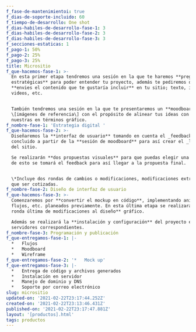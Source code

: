 ```yaml
---
f_fase-de-mantenimientoi: true
f_dias-de-soporte-incluido: 60
f_tiempo-de-desarrollo: One shot
f_dias-habiles-de-desarrollo-fase-1: 3
f_dias-habiles-de-desarrollo-fase-2: 3
f_dias-habiles-de-desarrollo-fase-3: 3
f_secciones-estaticas: 1
f_pago-1: 50%
f_pago-2: 25%
f_pago-3: 25%
title: Micrositio
f_que-hacemos-fase-1: >-
  En esta primer etapa tendremos una sesión en la que te haremos **preguntas
  estratégicas** para poder entender tu proyecto, además te pediremos que nos
  **envies el contenido que te gustaría incluir** en tu sitio; texto, imágenes,
  videos, etc.


  También tendremos una sesión en la que te presentaremos un **moodboard**
  \[imágenes de referencia\] con el propósito de alinear tus ideas con las
  nuestras en términos gráfico.
f_nombre-fase-1: 'Estrategia digital '
f_que-hacemos-fase-2: >-
  Diseñaremos la **interfaz de usuario** tomando en cuenta el _feedback_
  concluido a partir de la **sesión de moodboard** para así crear el _look&feel_
  del sitio.  

  Se realizarán **dos propuestas visuales** para que puedas elegir una de ella,
  de esto se tomará el feedback para así llegar a la propuesta final.


  \*Incluye dos rondas de cambios o modificaciones, modificaciones extra tendrán
  que ser cotizadas.
f_nombre-fase-2: Diseño de interfaz de usuario
f_que-hacemos-fase-3: >-
  Comenzaremos por **convertir el mockup en código**, implementando animaciones,
  flujos, etc. planeados previamente. En esta última etapa se realizará **un
  ronda última de modificaciones al diseño** gráfico.  

  Además se realizará la **instalación y configuración** del proyecto en los
  servidores correspondientes.
f_nombre-fase-3: Programación y publicación
f_que-entregamos-fase-1: |-
  *   Flujos
  *   Moodboard
  *   Wireframe
f_que-entregamos-fase-2: '*   Mock up'
f_que-entregamos-fase-3: |-
  *   Entrega de código y archivos generados
  *   Instalación en servidor
  *   Manejo de dominio y DNS
  *   Soporte por correo electrónico
slug: micrositio
updated-on: '2021-02-22T23:17:44.252Z'
created-on: '2021-02-22T23:13:46.431Z'
published-on: '2021-02-22T23:17:47.881Z'
layout: '[productos].html'
tags: productos
---
```



